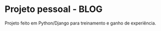 <h1> Projeto pessoal - BLOG </h1>
<p>Projeto feito em Python/Django para treinamento e ganho de experiência.</p>
